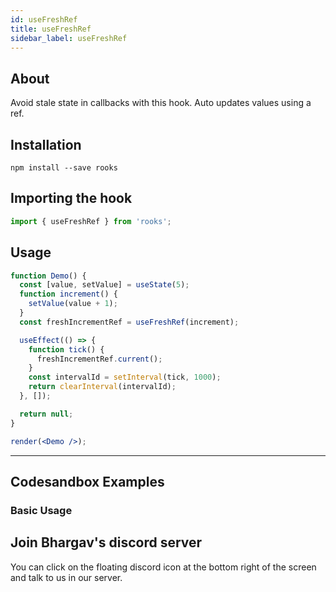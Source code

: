 ```yaml
---
id: useFreshRef
title: useFreshRef
sidebar_label: useFreshRef
---
```


## About

Avoid stale state in callbacks with this hook. Auto updates values using a ref.

[//]: # 'Main'

## Installation

    npm install --save rooks

## Importing the hook

```javascript
import { useFreshRef } from 'rooks';
```

## Usage

```jsx
function Demo() {
  const [value, setValue] = useState(5);
  function increment() {
    setValue(value + 1);
  }
  const freshIncrementRef = useFreshRef(increment);

  useEffect(() => {
    function tick() {
      freshIncrementRef.current();
    }
    const intervalId = setInterval(tick, 1000);
    return clearInterval(intervalId);
  }, []);

  return null;
}

render(<Demo />);
```

---

## Codesandbox Examples

### Basic Usage

## Join Bhargav's discord server

You can click on the floating discord icon at the bottom right of the screen and talk to us in our server.
